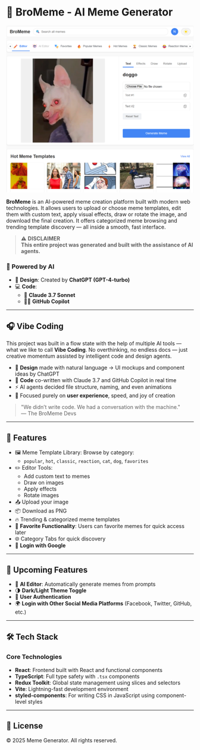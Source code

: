 # 🧠 BroMeme - AI Meme Generator

![BroMeme Preview](./src/assets/cover.png)

**BroMeme** is an AI-powered meme creation platform built with modern web technologies. It allows users to upload or choose meme templates, edit them with custom text, apply visual effects, draw or rotate the image, and download the final creation. It offers categorized meme browsing and trending template discovery — all inside a smooth, fast interface.

> ⚠️ **DISCLAIMER**  
> **This entire project was generated and built with the assistance of AI agents.**

### 🧠 Powered by AI

- 🎨 **Design**: Created by **ChatGPT (GPT-4-turbo)**
- 💻 **Code**:
  - 🤖 **Claude 3.7 Sonnet**
  - 👨‍💻 **GitHub Copilot**

---

## 🎧 Vibe Coding

This project was built in a flow state with the help of multiple AI tools — what we like to call **Vibe Coding**. No overthinking, no endless docs — just creative momentum assisted by intelligent code and design agents.

- 🧠 **Design** made with natural language → UI mockups and component ideas by ChatGPT  
- 🤖 **Code** co-written with Claude 3.7 and GitHub Copilot in real time  
- ⚡️ AI agents decided file structure, naming, and even animations  
- 🎯 Focused purely on **user experience**, speed, and joy of creation  

> "We didn’t write code. We had a conversation with the machine."  
> — The BroMeme Devs

---

## 🚀 Features

- 🖼️ Meme Template Library: Browse by category:
  - `popular`, `hot`, `classic`, `reaction`, `cat`, `dog`, `favorites`
- ✏️ Editor Tools:
  - Add custom text to memes
  - Draw on images
  - Apply effects
  - Rotate images
- 📤 Upload your image  
- 📦 Download as PNG  
- 🔥 Trending & categorized meme templates  
- 💖 **Favorite Functionality**: Users can favorite memes for quick access later  
- 🌐 Category Tabs for quick discovery  
- 🔐 **Login with Google**

---

## 🔧 Upcoming Features

- 🤖 **AI Editor**: Automatically generate memes from prompts  
- 🌗 **Dark/Light Theme Toggle**  
- 🔐 **User Authentication**
- 🌍 **Login with Other Social Media Platforms** (Facebook, Twitter, GitHub, etc.)

---

## 🛠️ Tech Stack

### Core Technologies
- **React**: Frontend built with React and functional components  
- **TypeScript**: Full type safety with `.tsx` components  
- **Redux Toolkit**: Global state management using slices and selectors  
- **Vite**: Lightning-fast development environment  
- **styled-components**: For writing CSS in JavaScript using component-level styles  

---

## 📌 License

© 2025 Meme Generator. All rights reserved.
